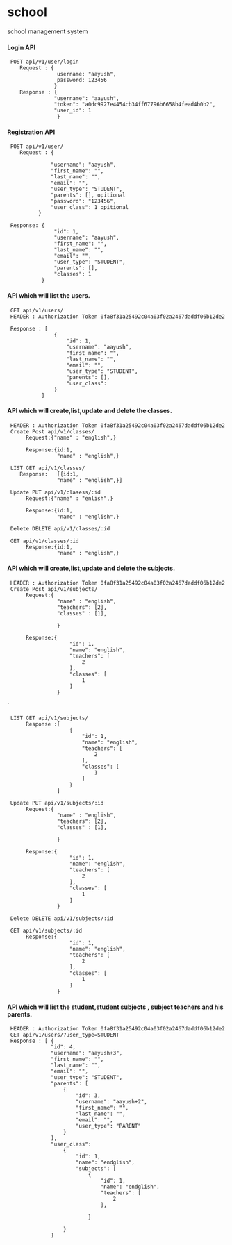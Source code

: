 # school
school management system

#### Login API
     POST api/v1/user/login
        Request : {
                    username: "aayush",
                    password: 123456
                   }
        Response : {
                   "username": "aayush",
                   "token": "a0dc9927e4454cb34ff67796b6658b4fead4b0b2",
                   "user_id": 1
                    }

#### Registration API
     POST api/v1/user/
        Request : {
    
                  "username": "aayush",
                  "first_name": "",
                  "last_name": "",
                  "email": "",
                  "user_type": "STUDENT",
                  "parents": [], opitional
                  "password": "123456",
                  "user_class": 1 opitional
              }
     
     Response: {
                   "id": 1,
                   "username": "aayush",
                   "first_name": "",
                   "last_name": "",
                   "email": "",
                   "user_type": "STUDENT",
                   "parents": [],
                   "classes": 1
               }

#### API which will list the users.
     GET api/v1/users/
     HEADER : Authorization Token 0fa8f31a25492c04a03f02a2467daddf06b12de2
     
     Response : [
                   {
                       "id": 1,
                       "username": "aayush",
                       "first_name": "",
                       "last_name": "",
                       "email": "",
                       "user_type": "STUDENT",
                       "parents": [],
                       "user_class": 
                   }
               ]

#### API which will create,list,update and delete the classes.
     HEADER : Authorization Token 0fa8f31a25492c04a03f02a2467daddf06b12de2
     Create Post api/v1/classes/
          Request:{"name" : "english",}
          
          Response:{id:1,
                    "name" : "english",}
     
     LIST GET api/v1/classes/
        Response:   [{id:1,
                    "name" : "english",}]
     
     Update PUT api/v1/clasess/:id
          Request:{"name" : "enlish",}
          
          Response:{id:1,
                    "name" : "english",}
     
     Delete DELETE api/v1/classes/:id
     
     GET api/v1/classes/:id   
          Response:{id:1,
                    "name" : "english",}

#### API which will create,list,update and delete the subjects.
     HEADER : Authorization Token 0fa8f31a25492c04a03f02a2467daddf06b12de2
     Create Post api/v1/subjects/
          Request:{
                    "name" : "english",
                    "teachers": [2],
                    "classes" : [1],
	
                    }
          
          Response:{
                        "id": 1,
                        "name": "english",
                        "teachers": [
                            2
                        ],
                        "classes": [
                            1
                        ]
                    }
 `
     
     LIST GET api/v1/subjects/
          Response :[
                        {
                            "id": 1,
                            "name": "english",
                            "teachers": [
                                2
                            ],
                            "classes": [
                                1
                            ]
                        }
                    ]
     
     Update PUT api/v1/subjects/:id
          Request:{
                    "name" : "english",
                    "teachers": [2],
                    "classes" : [1],
	
                    }
          
          Response:{
                        "id": 1,
                        "name": "english",
                        "teachers": [
                            2
                        ],
                        "classes": [
                            1
                        ]
                    }
     
     Delete DELETE api/v1/subjects/:id
     
     GET api/v1/subjects/:id   
          Response:{
                        "id": 1,
                        "name": "english",
                        "teachers": [
                            2
                        ],
                        "classes": [
                            1
                        ]
                    }

#### API which will list the student,student subjects , subject teachers and his parents.
     HEADER : Authorization Token 0fa8f31a25492c04a03f02a2467daddf06b12de2
     GET api/v1/users/?user_type=STUDENT
     Response : [ {
                  "id": 4,
                  "username": "aayush+3",
                  "first_name": "",
                  "last_name": "",
                  "email": "",
                  "user_type": "STUDENT",
                  "parents": [
                      {
                          "id": 3,
                          "username": "aayush+2",
                          "first_name": "",
                          "last_name": "",
                          "email": "",
                          "user_type": "PARENT"
                      }
                  ],
                  "user_class": 
                      {
                          "id": 1,
                          "name": "endglish",
                          "subjects": [
                              {
                                  "id": 1,
                                  "name": "endglish",
                                  "teachers": [
                                      2
                                  ],
                     
                              }
                          
                      }
                  ]
